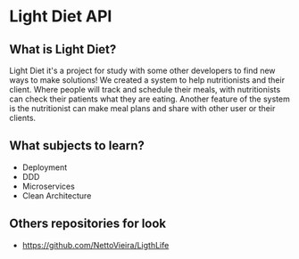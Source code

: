 # Light Diet API

## What is Light Diet?
Light Diet it's a project for study with some other developers to find new ways to make solutions!
We created a system to help nutritionists and their client. Where people will track and schedule their meals, with nutritionists can check their patients what they are eating.
Another feature of the system is the nutritionist can make meal plans and share with other user or their clients.

## What subjects to learn?
- Deployment
- DDD
- Microservices
- Clean Architecture

## Others repositories for look 
- https://github.com/NettoVieira/LigthLife
